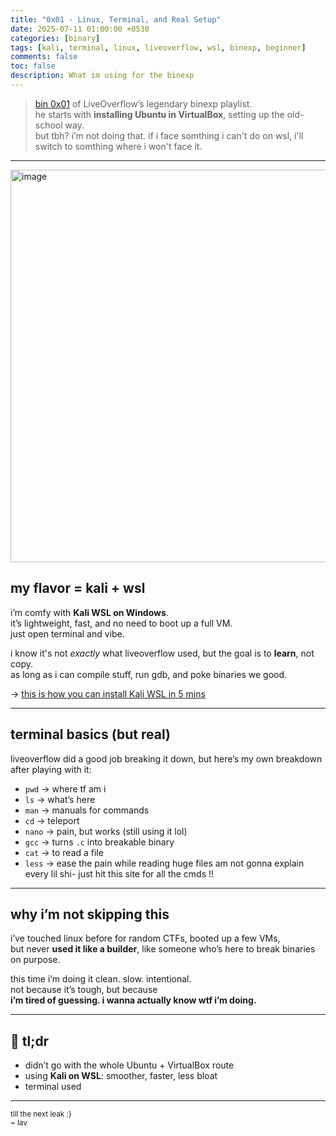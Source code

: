 ```yaml
---
title: "0x01 - Linux, Terminal, and Real Setup"
date: 2025-07-11 01:00:00 +0530
categories: [binary]
tags: [kali, terminal, linux, liveoverflow, wsl, binexp, beginner]
comments: false
toc: false
description: What im using for the binexp
---
```


>[ bin 0x01](https://www.youtube.com/watch?v=navuBR4aJSs&list=PLhixgUqwRTjxglIswKp9mpkfPNfHkzyeN&index=2) of LiveOverflow’s legendary binexp playlist.  
he starts with **installing Ubuntu in VirtualBox**, setting up the old-school way.  
but tbh? i’m not doing that.
if i face somthing i can't do on wsl,
i'll switch to somthing where i won't face it.

---
<img width="1115" height="628" alt="image" src="https://github.com/user-attachments/assets/0b21e108-4bb3-4a28-bacf-6b449b8f301e" alt="Wsl Kali "/>

## my flavor = kali + wsl

i’m comfy with **Kali WSL on Windows**.  
it’s lightweight, fast, and no need to boot up a full VM.  
just open terminal and vibe.

i know it's not *exactly* what liveoverflow used, but the goal is to **learn**, not copy.  
as long as i can compile stuff, run gdb, and poke binaries we good.

→ [this is how you can install Kali WSL in 5 mins](https://docs.kali.org/kali-infrastructure/kali-on-the-windows-subsystem-for-linux)

---

## terminal basics (but real)

liveoverflow did a good job breaking it down, but here’s my own breakdown after playing with it:

- `pwd` → where tf am i
- `ls` → what’s here
- `man` → manuals for commands
- `cd` → teleport
- `nano` → pain, but works (still using it lol)
- `gcc` → turns `.c` into breakable binary
- `cat` → to read a file
- `less` → ease the pain while reading huge files
am not gonna explain every lil shi- just hit this site for all the cmds !!
---

## why i’m not skipping this

i’ve touched linux before for random CTFs, booted up a few VMs,  
but never **used it like a builder**, like someone who’s here to break binaries on purpose.

this time i’m doing it clean. slow. intentional.  
not because it’s tough, but because  
**i’m tired of guessing. i wanna actually know wtf i’m doing.**

---

## 💭 tl;dr

- didn’t go with the whole Ubuntu + VirtualBox route  
- using **Kali on WSL**: smoother, faster, less bloat  
- terminal used

---


<sub>till the next leak :} <br>
~ lav</sub>
